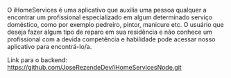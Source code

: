 O iHomeServices é uma aplicativo que auxilia uma pessoa qualquer a encontrar um profissional especializado em algum determinado serviço doméstico, como por exemplo pedreiro, pintor, manicure etc. O usuário que deseja fazer algum tipo de reparo em sua residência e não conhece um profissional com a devida competência e habilidade pode acessar nosso aplicativo para encontrá-lo/a.

Link para o backend: https://github.com/JoseRezendeDev/iHomeServicesNode.git